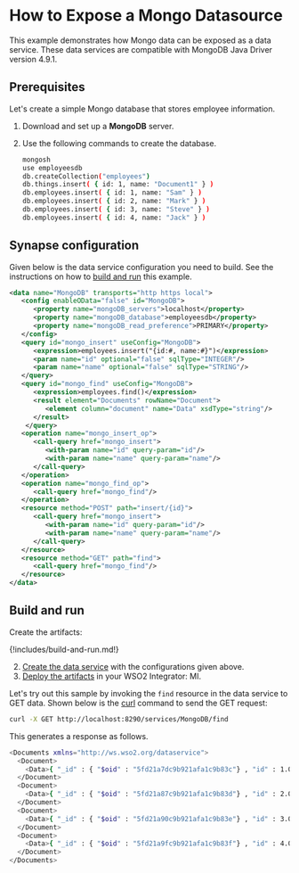 # How to Expose a Mongo Datasource

This example demonstrates how Mongo data can be exposed as a data service.
These data services are compatible with MongoDB Java Driver version 4.9.1.

## Prerequisites

Let's create a simple Mongo database that stores employee information.

1.  Download and set up a <b>MongoDB</b> server.
2.  Use the following commands to create the database.

    ```bash
    mongosh
    use employeesdb
    db.createCollection("employees")
    db.things.insert( { id: 1, name: "Document1" } )
    db.employees.insert( { id: 1, name: "Sam" } )
    db.employees.insert( { id: 2, name: "Mark" } )
    db.employees.insert( { id: 3, name: "Steve" } )
    db.employees.insert( { id: 4, name: "Jack" } )
    ```

## Synapse configuration
Given below is the data service configuration you need to build. See the instructions on how to [build and run](#build-and-run) this example.

```xml
<data name="MongoDB" transports="http https local">
   <config enableOData="false" id="MongoDB">
      <property name="mongoDB_servers">localhost</property>
      <property name="mongoDB_database">employeesdb</property>
      <property name="mongoDB_read_preference">PRIMARY</property>
   </config>
   <query id="mongo_insert" useConfig="MongoDB">
      <expression>employees.insert("{id:#, name:#}")</expression>
      <param name="id" optional="false" sqlType="INTEGER"/>
      <param name="name" optional="false" sqlType="STRING"/>
   </query>
   <query id="mongo_find" useConfig="MongoDB">
      <expression>employees.find()</expression>
      <result element="Documents" rowName="Document">
         <element column="document" name="Data" xsdType="string"/>
      </result>
    </query>
   <operation name="mongo_insert_op">
      <call-query href="mongo_insert">
         <with-param name="id" query-param="id"/>
         <with-param name="name" query-param="name"/>
      </call-query>
   </operation>
   <operation name="mongo_find_op">
      <call-query href="mongo_find"/>
   </operation>
   <resource method="POST" path="insert/{id}">
      <call-query href="mongo_insert">
         <with-param name="id" query-param="id"/>
         <with-param name="name" query-param="name"/>
      </call-query>
   </resource>
   <resource method="GET" path="find">
      <call-query href="mongo_find"/>
   </resource>
</data>
```

## Build and run

Create the artifacts:

{!includes/build-and-run.md!}

2. [Create the data service]({{base_path}}/develop/creating-artifacts/data-services/creating-data-services) with the configurations given above.
3. [Deploy the artifacts]({{base_path}}/develop/deploy-artifacts) in your WSO2 Integrator: MI. 

Let's try out this sample by invoking the `find` resource in the data service to GET data. Shown below is the [curl](http://curl.haxx.se/) command to send the GET request:

```bash
curl -X GET http://localhost:8290/services/MongoDB/find
```

This generates a response as follows.

```bash
<Documents xmlns="http://ws.wso2.org/dataservice">
  <Document>
    <Data>{ "_id" : { "$oid" : "5fd21a7dc9b921afa1c9b83c"} , "id" : 1.0 , "name" : "Sam"}</Data>
  </Document>
  <Document>
    <Data>{ "_id" : { "$oid" : "5fd21a87c9b921afa1c9b83d"} , "id" : 2.0 , "name" : "Mark"}</Data>
  </Document>
  <Document>
    <Data>{ "_id" : { "$oid" : "5fd21a90c9b921afa1c9b83e"} , "id" : 3.0 , "name" : "Steve"}</Data>
  </Document>
  <Document>
    <Data>{ "_id" : { "$oid" : "5fd21a9fc9b921afa1c9b83f"} , "id" : 4.0 , "name" : "Jack"}</Data>
  </Document>
</Documents>
```
